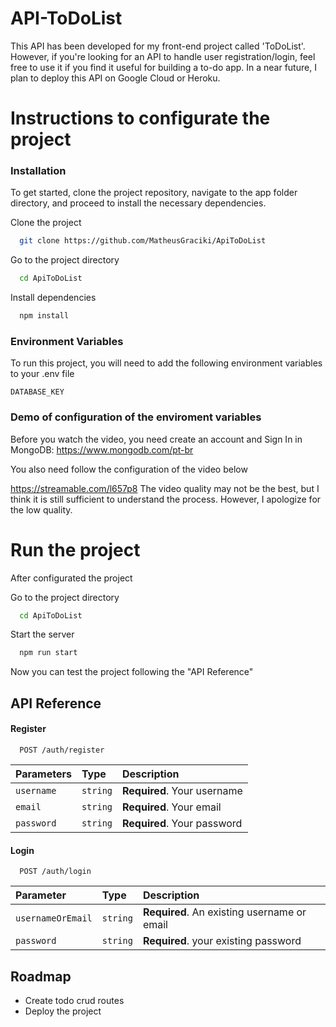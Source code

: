 
# API-ToDoList

This API has been developed for my front-end project called 'ToDoList'. However, if you're looking for an API to handle user registration/login, feel free to use it if you find it useful for building a to-do app. In a near future, I plan to deploy this API on Google Cloud or Heroku.

# Instructions to configurate the project
### Installation
To get started, clone the project repository, navigate to the app folder directory, and proceed to install the necessary dependencies.

Clone the project

```bash
  git clone https://github.com/MatheusGraciki/ApiToDoList
```

Go to the project directory

```bash
  cd ApiToDoList
```

Install dependencies

```bash
  npm install
```
    
### Environment Variables

To run this project, you will need to add the following environment variables to your .env file

`DATABASE_KEY`


### Demo of configuration  of the enviroment variables
Before you watch the video, you need create an account and Sign In in MongoDB: https://www.mongodb.com/pt-br

You also need follow the configuration of the video below

https://streamable.com/l657p8 The video quality may not be the best, but I think it is still sufficient to understand the process. However, I apologize for the low quality. 


# Run the project
After configurated the project

Go to the project directory

```bash
  cd ApiToDoList
```

Start the server

```bash
  npm run start
```

Now you can test the project following the "API Reference"
## API Reference

#### Register

```http
  POST /auth/register
```

| Parameters | Type     | Description                |
| :-------- | :------- | :------------------------- |
| `username` | `string` | **Required**. Your username |
| `email` | `string` | **Required**. Your email |
| `password` | `string` | **Required**. Your password |


#### Login

```http
  POST /auth/login
```

| Parameter | Type     | Description                       |
| :-------- | :------- | :-------------------------------- |
| `usernameOrEmail`      | `string` | **Required**. An existing username or email  |
| `password`      | `string` | **Required**. your existing password |





## Roadmap

- Create  todo crud routes 
- Deploy the project

